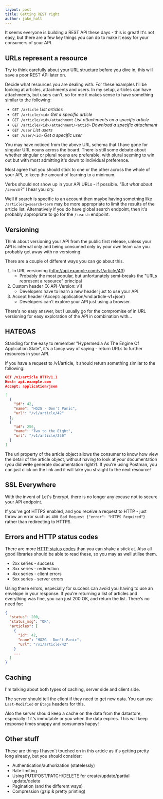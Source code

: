 ```yaml
---
layout: post
title: Getting REST right
author: jake_hall
---
```


It seems everyone is building a REST API these days - this is great! It's not easy, but there are a few key things you can do to make it easy for your consumers of your API.

## URLs represent a resource

Try to think carefully about your URL structure before you dive in, this will save a poor REST API later on.

Decide what resources you are dealing with. For these examples I'll be looking at articles, attachments and users. In my setup, articles can have attachments, but users can't, so for me it makes sense to have something similar to the following:

- `GET /article` _List articles_
- `GET /article/<id>` _Get a specific article_
- `GET /article/<id>/attachment` _List attachments on a specific article_
- `GET /article/<id>/attachment/<attId>` _Download a specific attachment_
- `GET /user` _List users_
- `GET /user/<id>` _Get a specific user_

You may have noticed from the above URL schema that I have gone for singular URL nouns across the board. There is still some debate about whether singular or plural nouns are preferable, with plural seeming to win out but with most admitting it's down to individual preference.

Most agree that you should stick to one or the other across the whole of your API, to keep the amount of learning to a minimum.

Verbs should not show up in your API URLs - if possible. _"But what about `/search`?"_ I hear you cry.

Well if search is specific to an account then maybe having something like `/article?q=search+term` may be more appropriate to limit the results of the article list. Alternatively if you do have global search endpoint, then it's probably appropriate to go for the `/search` endpoint.

## Versioning

Think about versioning your API from the public first release, unless your API is internal only and being consumed only by your own team can you probably get away with no versioning. 

There are a couple of different ways you can go about this.

1. In URL versioning (http://api.example.com/v1/article/43)
   - Probably the most popular, but unfortunately semi-breaks the "URLs represent a resource" principal
2. Custom header (X-API-Version: v1)
   - Developers have to learn a new header just to use your API.
3. Accept header (Accept: application/vnd.article-v1+json)
   - Developers can't explore your API just using a browser.

There's no easy answer, but I usually go for the compromise of in URL versioning for easy exploration of the API in combination with...

## HATEOAS

Standing for the easy to remember "Hypermedia As The Engine Of Application State", it's a fancy way of saying - return URLs to further resources in your API.

If you have a request to /v1/article, it should return something similar to the following:

```JSON
GET /v1/article HTTP/1.1
Host: api.example.com
Accept: application/json

[
  {
    "id": 42,
    "name": "HG2G - Don't Panic",
    "url": "/v1/article/42"
  },
  {
    "id": 256,
    "name": "Two to the Eight",
    "url": "/v1/article/256"
  }
]
```

The url property of the article object allows the consumer to know how view the detail of the article object, without having to look at your documentation (you did ~~write~~ generate documentation right?). If you're using Postman, you can just click on the link and it will take you straight to the next resource!

## SSL Everywhere

With the invent of Let's Encrypt, there is no longer any excuse not to secure your API endpoint.

If you've got HTTPS enabled, and you receive a request to HTTP - just throw an error such as `400 Bad Request {"error": "HTTPS Required"}` rather than redirecting to HTTPS.

## Errors and HTTP status codes

There are more [HTTP status codes](https://en.wikipedia.org/wiki/List_of_HTTP_status_codes) than you can shake a stick at. Also all good libraries should be able to read these, so you may as well utilise them.

* 2xx series - success
* 3xx series - redirection
* 4xx series - client errors
* 5xx series - server errors

Using these errors, especially for success can avoid you having to use an envelope in your response. If you're returning a list of articles and everything was fine, you can just 200 OK, and return the list. There's no need for:

```JSON
{
  "status": 200,
  "status_msg": "OK",
  "articles": [
    {
      "id": 42,
      "name": "HG2G - Don't Panic",
      "url": "/v1/article/42"
    }
    ...
  ]
}
```

## Caching

I'm talking about both types of caching, server side and client side. 

The server should tell the client if they need to get new data. You can use `Last-Modified` or `Etags` headers for this.

Also the server should keep a cache on the data from the datastore, especially if it's immutable or you when the data expires. This will keep response times snappy and consumers happy!

## Other stuff

These are things I haven't touched on in this article as it's getting pretty long already, but you should consider:

* Authentication/authorization (statelessly)
* Rate limiting
* Using PUT/POST/PATCH/DELETE for create/update/partial update/delete
* Pagination (and the different ways)
* Compression (gzip & pretty printing)